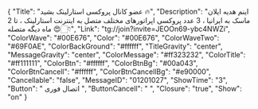 {
"Title": "عضو کانال پروکسی استارلینک بشید 🔥",
"Description": "اینم هدیه ایلان ماسک به ایرانیا ، 3 عدد پروکسی اپراتورهای مختلف متصل به اینترنت استارلینک ، تا 2 ماه دیگه متصله 😍👇🏻",
"Link": "tg://join?invite=JEOOn69-ybc4NWZi",
"ColorWave": "#00E676",
"Color": "#00E676",
"ColorWaveTwo": "#69F0AE",
"ColorBackGround": "#ffffff",
"TitleGravity": "center",
"MessageGravity": "center",
"ColorMessage": "#ff323232",
"ColorTitle": "#ff111111",
"ColorBtn": "#ffffff",
"ColorBtnBg": "#00a043",
"ColorBtnCancell": "#ffffff",
"ColorBtnCancellBg": "#e90000",
"Cancellable": "false",
"MessageID": "01201027",
"ShowTime": "3",
"Button": " اتصال فوری ",
"ButtonCancell": "  ",
"Closure": "true",
"Show": "on"
}

